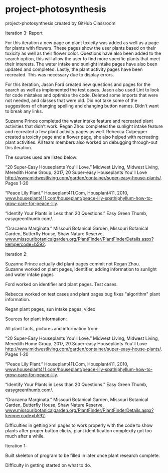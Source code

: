 # project-photosynthesis
project-photosynthesis created by GitHub Classroom

Iteration 3: 
Report

For this iteration a new page on plant toxicity was added as well as a page for plants with flowers.
These pages show the user plants based on their toxicity as well as their flower color.
Questions have also been added to the search option, this will allow the user to find more specific plants that meet their interests.
The water intake and sunlight intake pages have also been updated and completed.
Lastly, the plant activity pages have been recreated.  This was necessary due to display errors.

For this iteration, Jason Ford created new questions and pages for the search as well as implemented the test cases.
Jason also used Lint to look for code mistakes and optimize the code. Deleted some imports that were not needed, and classes that
were old. Did not take some of the suggestions of changing spelling and changing button names. Didn't want to break any links.

Suzanne Prince completed the water intake feature and recreated plant activities that didn’t work.
Regan Zhou completed the sunlight intake feature and recreated a few plant activity pages as well.
Rebecca Culpepper created a toxicity page and a flower page, she also helped with recreating plant activities.
All team members also worked on debugging through-out this iteration.

The sources used are listed below:

“20 Super-Easy Houseplants You'll Love.” Midwest Living, Midwest Living, Meredith Home Group, 2017, 20 Super-easy Houseplants You'll Love http://www.midwestliving.com/garden/container/super-easy-house-plants/. Pages 1-20
	
“Peace Lily Plant.” Houseplant411.Com, Housplant411, 2010, www.houseplant411.com/houseplant/peace-lily-spathiphyllum-how-to-grow-care-for-peace-lily.

“Identify Your Plants in Less than 20 Questions.” Easy Green Thumb, easygreenthumb.com/.

“Dracaena Marginata.” Missouri Botanical Garden, Missouri Botanical Garden, Butterfly House, Shaw Nature Reserve, www.missouribotanicalgarden.org/PlantFinder/PlantFinderDetails.aspx?kempercode=b592.


Iteration 2:

Suzanne Prince actually did plant pages commit not Regan Zhou.  
Suzanne worked on plant pages, identifier, adding information to sunlight and water intake pages

Ford worked on identifier and plant pages. Test cases.

Rebecca worked on test cases and plant pages bug fixes "algorithm" plant information.

Regan plant pages, sun intake pages, video

Sources for plant information:

All plant facts, pictures and information from:

“20 Super-Easy Houseplants You'll Love.” Midwest Living, Midwest Living, Meredith Home Group, 2017, 20 Super-easy Houseplants You'll Love http://www.midwestliving.com/garden/container/super-easy-house-plants/. Pages 1-20

“Peace Lily Plant.” Houseplant411.Com, Housplant411, 2010, www.houseplant411.com/houseplant/peace-lily-spathiphyllum-how-to-grow-care-for-peace-lily.

“Identify Your Plants in Less than 20 Questions.” Easy Green Thumb, easygreenthumb.com/.

“Dracaena Marginata.” Missouri Botanical Garden, Missouri Botanical Garden, Butterfly House, Shaw Nature Reserve, www.missouribotanicalgarden.org/PlantFinder/PlantFinderDetails.aspx?kempercode=b592.

Difficulties in getting xml pages to work properly with the code to show plants after proper button clicks, plant identification
complexity got too much after a while.


Iteration 1:

Built skeleton of program to be filled in later once plant research complete.

Difficulty in getting started on what to do.
